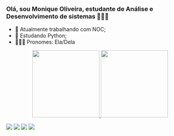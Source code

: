 ### Olá, sou Monique Oliveira, estudante de Análise e Desenvolvimento de sistemas 👩🏻‍💻

- 🔭 Atualmente trabalhando com NOC;
- 🐍  Estudando Python;
- 👱🏻‍♀️ Pronomes: Ela/Dela
 <div align="center">
  <a href="https://github.com/monirque">
  <img height="180em" src="https://github-readme-stats.vercel.app/api?username=monirque&show_icons=true&theme=dark&include_all_commits=true&count_private=true"/>
  <img height="180em" src="https://github-readme-stats.vercel.app/api/top-langs/?username=monirque&layout=compact&langs_count=7&theme=dark"/>
</div>

  <div>  
    
 <a href="https://instagram.com/monirqe" target="_blank"><img src="https://img.shields.io/badge/-Instagram-%23E4405F?style=for-the-badge&logo=instagram&logoColor=white" target="_blank"></a>
  <a href = "mailto:monirqe@gmail.com"><img src="https://img.shields.io/badge/-Gmail-%23333?style=for-the-badge&logo=gmail&logoColor=white" target="_blank"></a>
  <a href="https://www.linkedin.com/in/monique-oliveira-2ba183229/" target="_blank"><img src="https://img.shields.io/badge/-LinkedIn-%230077B5?style=for-the-badge&logo=linkedin&logoColor=white" target="_blank"></a> 
  <a href="https://api.whatsapp.com/send?phone=5541998053707&text=" target="_blank"><img src="https://img.shields.io/badge/WhatsApp-25D366?style=for-the-badge&logo=whatsapp&logoColor=white" target="_blank"></a>

  </div>

